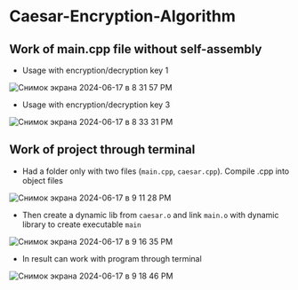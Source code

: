 # Caesar-Encryption-Algorithm
## Work of main.cpp file without self-assembly

- Usage with encryption/decryption key 1

![Снимок экрана 2024-06-17 в 8 31 57 PM](https://github.com/SofiiaChurikova/Caesar-Encryption-Algorithm/assets/150338552/977d91e1-9725-4d92-99a6-13e216fe1261)

- Usage with encryption/decryption key 3

![Снимок экрана 2024-06-17 в 8 33 31 PM](https://github.com/SofiiaChurikova/Caesar-Encryption-Algorithm/assets/150338552/13001ec4-1574-428a-a46b-3b8cddb084e5)


## Work of project through terminal

- Had a folder only with two files (`main.cpp`, `caesar.cpp`). Compile .cpp into object files
  
![Снимок экрана 2024-06-17 в 9 11 28 PM](https://github.com/SofiiaChurikova/Caesar-Encryption-Algorithm/assets/150338552/d5caad34-7875-42fb-946b-d6058a9fcf2d)


- Then create a dynamic lib from `caesar.o` and link `main.o` with dynamic library to create executable `main`

![Снимок экрана 2024-06-17 в 9 16 35 PM](https://github.com/SofiiaChurikova/Caesar-Encryption-Algorithm/assets/150338552/9a9782cf-09cb-429d-bc36-818be7e6b10f)

- In result can work with program through terminal

![Снимок экрана 2024-06-17 в 9 18 46 PM](https://github.com/SofiiaChurikova/Caesar-Encryption-Algorithm/assets/150338552/9e2e7d4c-065e-4074-996c-b8fa08803294)
